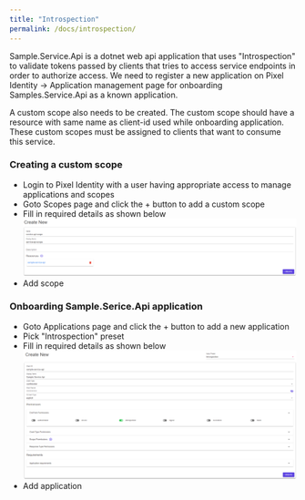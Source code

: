 ```yaml
---
title: "Introspection"
permalink: /docs/introspection/
---
```



Sample.Service.Api is a dotnet web api application that uses "Introspection" to validate tokens passed by clients that tries to access service endpoints in order to authorize access. We need to register a new application on Pixel Identity -> Application management page for onboarding Samples.Service.Api as a known application. 

A custom scope also needs to be created. The custom scope should have a resource with same name as client-id used while onboarding application. These custom scopes must be assigned to clients that want to consume this service.

### Creating a custom scope

- Login to Pixel Identity with a user having appropriate access to manage applications and scopes
- Goto Scopes page and click the + button to add a custom scope
- Fill in required details as shown below
  ![](/assets/add-scope-for-api-service.PNG)
- Add scope

### Onboarding Sample.Serice.Api application

- Goto Applications page and click the + button to add a new application
- Pick "Introspection" preset
- Fill in required details as shown below 
  ![](/assets/add-application-with-introspection.PNG)
- Add application 